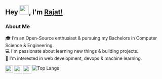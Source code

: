 ## Hey <img src="https://github.com/TheDudeThatCode/TheDudeThatCode/blob/master/Assets/Hi.gif" width="29px">, I'm [Rajat!](https://rajatgupta24.github.io/portfolio/) 

### About Me
🎓 I’m an Open-Source enthusiast & pursuing my Bachelors in Computer Science & Engineering. </br>
💻 I'm passionate about learning new things & building projects. </br>
🚀 I'm interested in web development, devops & machine learning. </br>

<a href="https://www.linkedin.com/in/rajatgupta24/">
  <img align="left" width="24px" src="https://cdn.jsdelivr.net/npm/simple-icons@v3/icons/linkedin.svg"  />
</a>
<a href="https://twitter.com/rajatgupta241">
  <img align="left" width="26px" src="https://cdn.jsdelivr.net/npm/simple-icons@v3/icons/twitter.svg" />
</a>
<a href="mailto:rajat2411gupta@gmail.com">
  <img align="left" width="26px" src="https://cdn.jsdelivr.net/npm/simple-icons@v3/icons/gmail.svg" />
</a>

![Top Langs](https://github-readme-stats.vercel.app/api/top-langs/?username=rajatgupta24&theme=tokyonight)

<!--
**rajatgupta24/rajatgupta24** is a ✨ _special_ ✨ repository because its `README.md` (this file) appears on your GitHub profile.

Here are some ideas to get you started:

- 🔭 I’m currently working on ...
- 🌱 I’m currently learning ...
- 👯 I’m looking to collaborate on ...
- 🤔 I’m looking for help with ...
- 💬 Ask me about ...
- 📫 How to reach me: ...
- 😄 Pronouns: ...
- ⚡ Fun fact: ...
-->
